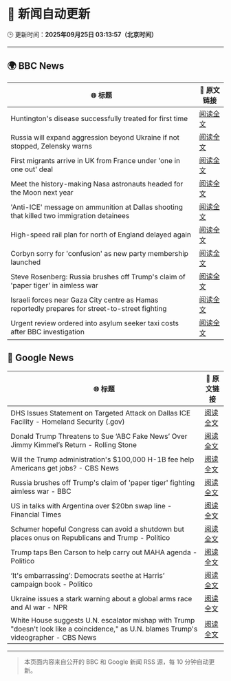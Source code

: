# 🧠 新闻自动更新

🕒 更新时间：**2025年09月25日 03:13:57（北京时间）**

---

## 🌍 BBC News

| 🌐 标题 | 🔗 原文链接 |
|--------|-------------|
| Huntington's disease successfully treated for first time | [阅读全文](https://www.bbc.com/news/articles/cevz13xkxpro?at_medium=RSS&at_campaign=rss) |
| Russia will expand aggression beyond Ukraine if not stopped, Zelensky warns | [阅读全文](https://www.bbc.com/news/articles/c5yg921rjrko?at_medium=RSS&at_campaign=rss) |
| First migrants arrive in UK from France under 'one in one out' deal | [阅读全文](https://www.bbc.com/news/articles/cwywv34w00ro?at_medium=RSS&at_campaign=rss) |
| Meet the history-making Nasa astronauts headed for the Moon next year | [阅读全文](https://www.bbc.com/news/articles/cvg0kv8rq0xo?at_medium=RSS&at_campaign=rss) |
| 'Anti-ICE' message on ammunition at Dallas shooting that killed two immigration detainees | [阅读全文](https://www.bbc.com/news/articles/ckge9d26z1ro?at_medium=RSS&at_campaign=rss) |
| High-speed rail plan for north of England delayed again | [阅读全文](https://www.bbc.com/news/articles/ckge94030g7o?at_medium=RSS&at_campaign=rss) |
| Corbyn sorry for 'confusion' as new party membership launched | [阅读全文](https://www.bbc.com/news/articles/cm2zvy74e1eo?at_medium=RSS&at_campaign=rss) |
| Steve Rosenberg: Russia brushes off Trump's claim of 'paper tiger' in aimless war | [阅读全文](https://www.bbc.com/news/articles/c3e70n4keyjo?at_medium=RSS&at_campaign=rss) |
| Israeli forces near Gaza City centre as Hamas reportedly prepares for street-to-street fighting | [阅读全文](https://www.bbc.com/news/articles/c4gk9dreldxo?at_medium=RSS&at_campaign=rss) |
| Urgent review ordered into asylum seeker taxi costs after BBC investigation | [阅读全文](https://www.bbc.com/news/articles/cx2j3regpdno?at_medium=RSS&at_campaign=rss) |

## 📰 Google News

| 🌐 标题 | 🔗 原文链接 |
|--------|-------------|
| DHS Issues Statement on Targeted Attack on Dallas ICE Facility - Homeland Security (.gov) | [阅读全文](https://news.google.com/rss/articles/CBMilwFBVV95cUxOVmJaU0xTNnNQTlJfZ1VvenROM0dfRzF0aE12Q3VJUVlLSUFfR3N1Qkp4MUdBWmFWSUpJeWNGZkZlSVVucG5RT1lzbC1ZOEFrYTJ4SE5mT0ctcXQ0TWg5QTI4UjFOc3lfUkxKZzZ2TmNUcDItbnRJdDlVVTJieHpTbDJPeFQ1LWhSTGduQnpzMUZqekFsdFRR?oc=5) |
| Donald Trump Threatens to Sue ‘ABC Fake News’ Over Jimmy Kimmel’s Return - Rolling Stone | [阅读全文](https://news.google.com/rss/articles/CBMiqAFBVV95cUxOY0dzTmk4Q0lqMVRUQ2Q4ZG1WaHhuWVE4U0pmNW9ONkxDODNMSFNvbXVmZi1yeWowbUJYQjZ5MkozSjk3bGRCSWZqRGlJRkZ1NndKUWNjQWc4ODE0NGZCTG9iRVBiX0FuWjJtaDI2eXRETGpnOWZWXzB2aE5LaWFnb0JyNWt5YUdFYm03cnhjTktSZUtrc2F6WV9HYUdkc2hwbVVfSW00WUc?oc=5) |
| Will the Trump administration's $100,000 H-1B fee help Americans get jobs? - CBS News | [阅读全文](https://news.google.com/rss/articles/CBMiiwFBVV95cUxNNm5XVEp3QzZYNnJ4Ui02Wk1PT2NPajk3aEZZeWVjekVaaFFiWWZXQ05DMGx0ZHVDYktGeU8yTWRmNDZHanJHMmNzOXc3WGdqVnloS01DWmFGckdocFVwZG4weF9wWDVPZFBaWEdFbGREWjlGdjdsRjU5M3FxNVg5cUNEb2FsV2k3OXBZ0gGQAUFVX3lxTE9icWNNd3UwZi1mTEFiYTJUcE42dHNLSHJJQnFpMng0Y1VMdWdvUnZVSWRGNW4xQ3VHTG1VcFNJR2NrYXhKVkNTX3dCUHkzQU9KbFJGSzI3U1hUUjdfSHpYelVkcWlFdmVwNlowcUF0eW9fRE9jaEZ0eHRyVFNJTXlhZ0NoQUowMGVhd1RwdGktVg?oc=5) |
| Russia brushes off Trump's claim of 'paper tiger' fighting aimless war - BBC | [阅读全文](https://news.google.com/rss/articles/CBMiWkFVX3lxTFBjOWJldlUxMlBHMk9vdXh1aldvNmtKUmRFRHJMR2RfdkdjV1J5NDdldU92ZlQ0RThlRWFlOTNCY05WLUFlZnZYZ21LckxJNnRSMnljdzFYNGlGZ9IBX0FVX3lxTFAweE5KUFlZYTM2RmZMb3VVWmhzanZnVTNOdEhENWNqLXJHczBRaU5XMEhyWllnczRTTlFIZXRLVldJc09KeC1QSkhLenIyQWo2eUFJOGI4aEcweHJTYklz?oc=5) |
| US in talks with Argentina over $20bn swap line - Financial Times | [阅读全文](https://news.google.com/rss/articles/CBMicEFVX3lxTFByWi1GZkdIQW1sMmo4RmtRajhJX2dNVFY4dUJ0M0xCVW85WXFUTTE2dTM3MlgyY1FvT3JrY1ByX0FydGRpYzF4T05EbUxMYXg2RFpiMlNnRFNyY3dZc1dhOGpGT3dOMXBjV3NiaDg1RG4?oc=5) |
| Schumer hopeful Congress can avoid a shutdown but places onus on Republicans and Trump - Politico | [阅读全文](https://news.google.com/rss/articles/CBMijAFBVV95cUxPOHFINzR3WGM2b1haeTZRNmp4ZU5pcDFCQzZ3dmdGdWhHcnR2M3N6X25ONC0wRmxnRXp2NEU5TVRFRWN3Qk40ZFlqbEt0V19DeHRRaEJ6ekdiUlVlakJjMXl4dVQ2a1FhMnZlXzNGV0hJU2pwbmd3YTJWVEQtV2dibmJnWnhGY2tLX1E5Xw?oc=5) |
| Trump taps Ben Carson to help carry out MAHA agenda - Politico | [阅读全文](https://news.google.com/rss/articles/CBMiowFBVV95cUxPdEZCaGJDRndtcDVZaGRMb3dsMjI3U20zYk1FTEF0U0hPb2N5di1yOHBUUy0yRFV2YTNDUUtRNW1MUkhiVnZTempEVmI5WFN2V3R1N1FCTDhmcjN5LTNwdGRQdkFSdWExYlB4WEV5ZVVkWnRheWViT2tmWjNza29aSXBrQnBNWFljNGMzcDJKTDlzV3dJNGE2QkU2Y1hLeElPOGo0?oc=5) |
| ‘It's embarrassing’: Democrats seethe at Harris’ campaign book - Politico | [阅读全文](https://news.google.com/rss/articles/CBMiiwFBVV95cUxOVWpHOTVTbFhvWlJZZWFkekRGNzBkM3ltSjRnLVhaelNvNUF2eDctNGRQT1hWLU1EWkwyU0lrSjd1S3pPalh5aGNTQmZoQ0NGN1FRalNRdTBOalBvMjVhVmZLRlkxNVg4OWI0NWUyU3RpdXZ3NXZwcjlJME5nN3ZxQlVOYWNOaFVJcGdz?oc=5) |
| Ukraine issues a stark warning about a global arms race and AI war - NPR | [阅读全文](https://news.google.com/rss/articles/CBMikgFBVV95cUxPWXNXNm5CY1hvendobHc4VWxIZVVYZlpSRE9fZkZOZzF3OWdkc1hheC1FMDdXUE5IcFdTbk5LMVpvdGRIN0c1cG4tUzV0R05yMVljam5JYWp1aWduQkRjalBnYm1pNWpwMzJCVW1hWTRTTE9pNEFoSk1nR3YtdkVBNEpTeFA3d3NRLXlKSndBTmw4QQ?oc=5) |
| White House suggests U.N. escalator mishap with Trump "doesn't look like a coincidence," as U.N. blames Trump's videographer - CBS News | [阅读全文](https://news.google.com/rss/articles/CBMikgFBVV95cUxQTUg3NEwyX05pUlBuVWNqdnJGNjlHUkp5dTUyaUFQMzVLcGc2QTlqSG9VLU12WTViTi04WW5fdzNTbmVJY0VPaUR0N3REbEZNM1Q0MS1ERV9FOHptM3J0VDIxcUd1N3JUMGlYR2IzMmc5QUpkcWhHd3RjbVJETUhoaTliQ2UyTUdtOEZzR1pmVWhxQdIBlwFBVV95cUxNUFRrbk1zWS01aDM3ZXlJMUhyQkR2OUt1Q2h2NmRDS0RnZzNyOFdmc1ZpVDMwQ05JalZ6cFl3b0h2c1NGa3lidnIxMWF6cWJsa3l2cDRTb1FnLXN5Rk5qbHFuQjZKYWhfNU1ha2JmRGhQUlRONFZMd05lXzdGX0l0bjdnWHlxNXZGQ1VrQl9TRC05dzJLREdR?oc=5) |

---
> 本页面内容来自公开的 BBC 和 Google 新闻 RSS 源，每 10 分钟自动更新。